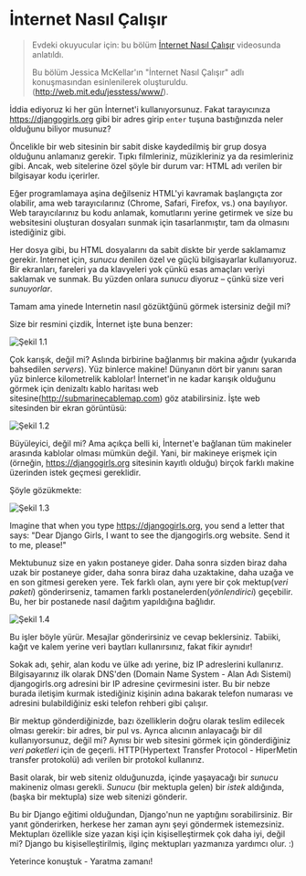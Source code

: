 # İnternet Nasıl Çalışır

> Evdeki okuyucular için: bu bölüm [İnternet Nasıl Çalışır](https://www.youtube.com/watch?v=oM9yAA09wdc) videosunda anlatıldı.
> 
> Bu bölüm Jessica McKellar'ın "İnternet Nasıl Çalışır" adlı konuşmasından esinlenilerek oluşturuldu. (http://web.mit.edu/jesstess/www/).

İddia ediyoruz ki her gün İnternet'i kullanıyorsunuz. Fakat tarayıcınıza https://djangogirls.org gibi bir adres girip `enter` tuşuna bastığınızda neler olduğunu biliyor musunuz?

Öncelikle bir web sitesinin bir sabit diske kaydedilmiş bir grup dosya olduğunu anlamanız gerekir. Tıpkı filmleriniz, müzikleriniz ya da resimleriniz gibi. Ancak, web sitelerine özel şöyle bir durum var: HTML adı verilen bir bilgisayar kodu içerirler. 

Eğer programlamaya aşina değilseniz HTML'yi kavramak başlangıçta zor olabilir, ama web tarayıcılarınız (Chrome, Safari, Firefox, vs.) ona bayılıyor. Web tarayıcılarınız bu kodu anlamak, komutlarını yerine getirmek ve size bu websitesini oluşturan dosyaları sunmak için tasarlanmıştır, tam da olmasını istediğiniz gibi.

Her dosya gibi, bu HTML dosyalarını da sabit diskte bir yerde saklamamız gerekir. Internet için, *sunucu* denilen özel ve güçlü bilgisayarlar kullanıyoruz. Bir ekranları, fareleri ya da klavyeleri yok çünkü esas amaçları veriyi saklamak ve sunmak. Bu yüzden onlara *sunucu* diyoruz – çünkü size veri *sunuyorlar*.

Tamam ama yinede Internetin nasıl gözüktğünü görmek istersiniz değil mi?

Size bir resmini çizdik, İnternet işte buna benzer:

![Şekil 1.1](images/internet_1.png)

Çok karışık, değil mi? Aslında birbirine bağlanmış bir makina ağıdır (yukarıda bahsedilen *servers*). Yüz binlerce makine! Dünyanın dört bir yanını saran yüz binlerce kilometrelik kablolar! İnternet'in ne kadar karışık olduğunu görmek için denizaltı kablo haritası web sitesine(http://submarinecablemap.com) göz atabilirsiniz. İşte web sitesinden bir ekran görüntüsü:

![Şekil 1.2](images/internet_3.png)

Büyüleyici, değil mi? Ama açıkça belli ki, İnternet'e bağlanan tüm makineler arasında kablolar olması mümkün değil. Yani, bir makineye erişmek için (örneğin, https://djangogirls.org sitesinin kayıtlı olduğu) birçok farklı makine üzerinden istek geçmesi gereklidir.

Şöyle gözükmekte:

![Şekil 1.3](images/internet_2.png)

Imagine that when you type https://djangogirls.org, you send a letter that says: "Dear Django Girls, I want to see the djangogirls.org website. Send it to me, please!"

Mektubunuz size en yakın postaneye gider. Daha sonra sizden biraz daha uzak bir postaneye gider, daha sonra biraz daha uzaktakine, daha uzağa ve en son gitmesi gereken yere. Tek farklı olan, aynı yere bir çok mektup(*veri paketi*) gönderirseniz, tamamen farklı postanelerden(*yönlendirici*) geçebilir. Bu, her bir postanede nasıl dağıtım yapıldığına bağlıdır.

![Şekil 1.4](images/internet_4.png)

Bu işler böyle yürür. Mesajlar gönderirsiniz ve cevap beklersiniz. Tabiiki, kağıt ve kalem yerine veri baytları kullanırsınız, fakat fikir aynıdır!

Sokak adı, şehir, alan kodu ve ülke adı yerine, biz IP adreslerini kullanırız. Bilgisayarınız ilk olarak DNS'den (Domain Name System - Alan Adı Sistemi) djangogirls.org adresini bir IP adresine çevirmesini ister. Bu bir nebze burada iletişim kurmak istediğiniz kişinin adına bakarak telefon numarası ve adresini bulabildiğiniz eski telefon rehberi gibi çalışır. 

Bir mektup gönderdiğinizde, bazı özelliklerin doğru olarak teslim edilecek olması gerekir: bir adres, bir pul vs. Ayrıca alıcının anlayacağı bir dil kullanıyorsunuz, değil mi? Aynısı bir web sitesini görmek için gönderdiğiniz *veri paketleri* için de geçerli. HTTP(Hypertext Transfer Protocol - HiperMetin transfer protokolü) adı verilen bir protokol kullanırız.

Basit olarak, bir web siteniz olduğunuzda, içinde yaşayacağı bir *sunucu* makineniz olması gerekli. *Sunucu* (bir mektupla gelen) bir *istek* aldığında, (başka bir mektupla) size web sitenizi gönderir.

Bu bir Django eğitimi olduğundan, Django'nun ne yaptığını sorabilirsiniz. Bir yanıt gönderirken, herkese her zaman aynı şeyi göndermek istemezsiniz. Mektupları özellikle size yazan kişi için kişiselleştirmek çok daha iyi, değil mi? Django bu kişiselleştirilmiş, ilginç mektupları yazmanıza yardımcı olur. :)

Yeterince konuştuk - Yaratma zamanı!